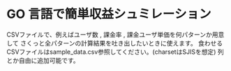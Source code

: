 GO 言語で簡単収益シュミレーション
======

CSVファイルで、例えばユーザ数 , 課金率  , 課金ユーザ単価を何パターンか用意して
さくっと全パターンの計算結果を吐き出したいときに使えます。
食わせるCSVファイルはsample_data.csv参照してください。(charsetはSJISを想定)
列とか自由に追加可能です。
